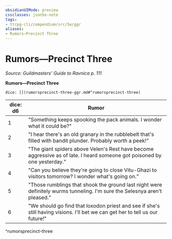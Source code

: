 ```yaml
---
obsidianUIMode: preview
cssclasses: json5e-note
tags:
- ttrpg-cli/compendium/src/5e/ggr
aliases:
- Rumors—Precinct Three
---
```

# Rumors—Precinct Three
*Source: Guildmasters' Guide to Ravnica p. 111* 

**Rumors—Precinct Three**

`dice: [](rumorsprecinct-three-ggr.md#^rumorsprecinct-three)`

| dice: d6 | Rumor |
|----------|-------|
| 1 | "Something keeps spooking the pack animals. I wonder what it could be?" |
| 2 | "I hear there's an old granary in the rubblebelt that's filled with bandit plunder. Probably worth a peek!" |
| 3 | "The giant spiders above Velen's Rest have become aggressive as of late. I heard someone got poisoned by one yesterday." |
| 4 | "Can you believe they're going to close Vitu-Ghazi to visitors tomorrow? I wonder what's going on." |
| 5 | "Those rumblings that shook the ground last night were definitely wurms tunneling. I'm sure the Selesnya aren't pleased." |
| 6 | "We should go find that loxodon priest and see if she's still having visions. I'll bet we can get her to tell us our future!" |
^rumorsprecinct-three